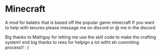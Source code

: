 # Minecraft
A mod for balatro that is based off the popular game minecraft
If you want to help with texures please message me on discord or @ me in the discord



Big thanks to Mathguy for letting me use the skill code to make the crafting system!
end big thanks to rees for helpign a lot witht eh commiting process!! : )
